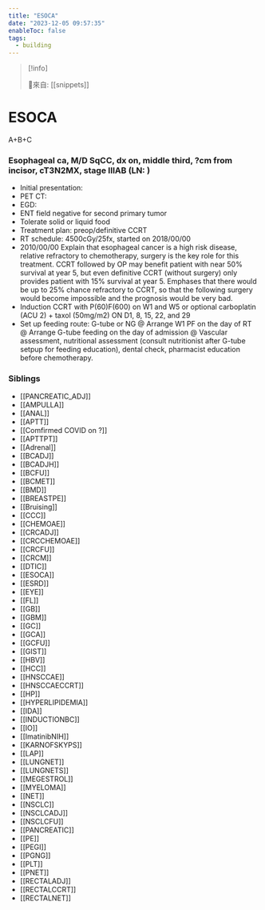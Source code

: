 ```yaml
---
title: "ESOCA"
date: "2023-12-05 09:57:35"
enableToc: false
tags:
  - building
---
```


> [!info]
>
> 🌱來自: [[snippets]]

# ESOCA

A+B+C

### Esophageal ca, M/D SqCC, dx on, middle third, ?cm from incisor, cT3N2MX, stage IIIAB (LN: )

- Initial presentation:
- PET CT:
- EGD:
- ENT field negative for second primary tumor
- Tolerate solid or liquid food
- Treatment plan: preop/definitive CCRT
- RT schedule: 4500cGy/25fx, started on 2018/00/00
- 2010/00/00 Explain that esophageal cancer is a high risk disease, relative refractory to chemotherapy, surgery is the key role for this treatment. CCRT followed by OP may benefit patient with near 50% survival at year 5, but even definitive CCRT (without surgery) only provides patient with 15% survival at year 5. Emphases that there would be up to 25% chance refractory to CCRT, so that the following surgery would become impossible and the prognosis would be very bad.
- Induction CCRT with P(60)F(600) on W1 and W5 or optional carboplatin (ACU 2) + taxol (50mg/m2) ON D1, 8, 15, 22, and 29
- Set up feeding route: G-tube or NG
  @ Arrange W1 PF on the day of RT
  @ Arrange G-tube feeding on the day of admission
  @ Vascular assessment, nutritional assessment (consult nutritionist after G-tube setpup for feeding education), dental check, pharmacist education before chemotherapy.

### Siblings

- [[PANCREATIC_ADJ]]
- [[AMPULLA]]
- [[ANAL]]
- [[APTT]]
- [[Comfirmed COVID on ?]]
- [[APTTPT]]
- [[Adrenal]]
- [[BCADJ]]
- [[BCADJH]]
- [[BCFU]]
- [[BCMET]]
- [[BMD]]
- [[BREASTPE]]
- [[Bruising]]
- [[CCC]]
- [[CHEMOAE]]
- [[CRCADJ]]
- [[CRCCHEMOAE]]
- [[CRCFU]]
- [[CRCM]]
- [[DTIC]]
- [[ESOCA]]
- [[ESRD]]
- [[EYE]]
- [[FL]]
- [[GB]]
- [[GBM]]
- [[GC]]
- [[GCA]]
- [[GCFU]]
- [[GIST]]
- [[HBV]]
- [[HCC]]
- [[HNSCCAE]]
- [[HNSCCAECCRT]]
- [[HP]]
- [[HYPERLIPIDEMIA]]
- [[IDA]]
- [[INDUCTIONBC]]
- [[IO]]
- [[ImatinibNIH]]
- [[KARNOFSKYPS]]
- [[LAP]]
- [[LUNGNET]]
- [[LUNGNETS]]
- [[MEGESTROL]]
- [[MYELOMA]]
- [[NET]]
- [[NSCLC]]
- [[NSCLCADJ]]
- [[NSCLCFU]]
- [[PANCREATIC]]
- [[PE]]
- [[PEGI]]
- [[PGNG]]
- [[PLT]]
- [[PNET]]
- [[RECTALADJ]]
- [[RECTALCCRT]]
- [[RECTALNET]]

